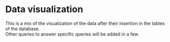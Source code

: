 # Data visualization
This is a mix of the visualization of the data after their insertion in the tables of the database. <br> Other queries to answer specific queries will be added in a few.
